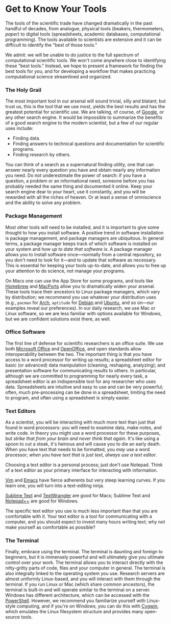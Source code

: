 Get to Know Your Tools
======================
The tools of the scientific trade have changed dramatically in the past handful of decades, from analogue, physical tools (beakers, thermometers, _paper_) to digital tools (spreadsheets, academic databases, computational programming). The tools available to scientists are extensive and it can be difficult to identify the "best of those tools."

We admit: we will be unable to do justice to the full spectrum of computational scientific tools. We won't come anywhere close to identifying these "best tools." Instead, we hope to present a framework for finding the best tools for _you_, and for developing a workflow that makes practicing computational science streamlined and organized.

### The Holy Grail
The most important tool in our arsenal will sound trivial, silly and blatant; but trust us, this is the tool that we use most, yields the best results and has the greatest potential for scientific use. We are talking, of course, of [Google](http://www.google.com), or any other search engine. It would be impossible to summarize the benefits of a good search engine to the modern scientist, but a few of our regular uses include:

* Finding data.
* Finding answers to technical questions and documentation for scientific programs.
* Finding research by others.

You can think of a search as a supernatural finding utility, one that can answer nearly every question you have and obtain nearly any information you need. Do not underestimate the power of search: if you have a question, a problem or an informational need, someone before you has probably needed the same thing and documented it online. Keep your search engine dear to your heart, use it constantly, and you will be rewarded with all the riches of heaven. Or at least a sense of omniscience and the ability to solve any problem.

### Package Management
Most other tools will need to be installed, and it is important to give some thought to how you install software. A positive trend in software installation is package management, and package managers are ubiquitous. In general terms, a package manager keeps track of which software is installed on your system and _how up to date that software is_. A package manager allows you to install software once&mdash;normally from a central repository, so you don't need to look for it&mdash;and to update that software as necessary. This is essential for keeping your tools up-to-date, and allows you to free up your attention to do science, not manage your programs.

On Macs one can use the App Store for some programs, and tools like [Homebrew](http://brew.sh/) and [MacPorts](http://www.macports.org/) allow you to dramatically widen your arsenal. These tools trace their ancestors to Linux package managers, which vary by distribution; we recommend you use whatever your distribution uses (e.g., `pacman` for [Arch](https://www.archlinux.org/), `aptitude` for [Debian](http://www.debian.org/) and [Ubuntu](http://www.ubuntu.com/), and so on&mdash;our examples reveal our preferences). In our daily research, we use Mac or Linux software, so we are less familiar with options available for Windows, but we are confident solutions exist there, as well.

### Office Software
The first line of defense for scientific researchers is an office suite. We use both [Microsoft Office](TODO) and [OpenOffice](TODO), and open standards allow interoperability between the two. The important thing is that you have access to a word processor for writing up results; a spreadsheet editor for basic (or advanced) data manipulation (cleaning, reshaping, analyzing); and presentation software for communicating results to others. In particular, although we are committed to programming for nearly every task, a spreadsheet editor is an indispensible tool for any researcher who uses data. Spreadsheets are intuitive and easy to use and can be very powerful; often, much pre-processing can be done in a spreadsheet, limiting the need to program, and often using a spreadsheet is simply easier.

### Text Editors
As a scientist, you will be interacting with much more text than just that found in word processors: you will need to examine data, make notes, and write code. In theory you might use a word processor for these purposes, but _strike that from your brain and never think that again_. It's like using a spoon to cut a steak, it's heinous and will cause you to die an early death. When you have text that needs to be formatted, you _may_ use a word processor; _when you have text that is just text, always use a text editor_.

Choosing a text editor is a personal process; just don't use Notepad. Think of a text editor as your primary interface for interacting with information.

[Vim](http://www.vim.org/) and [Emacs](http://www.gnu.org/software/emacs/) have fierce adherents but very steep learning curves. If you learn one, you will turn into a text-editing ninja.

[Sublime Text](http://www.sublimetext.com/) and [TextWrangler](http://www.barebones.com/products/textwrangler/) are good for Macs; Sublime Text and [Notepad++](http://notepad-plus-plus.org/) are good for Windows.

The specific text editor you use is much less important than that you are comfortable with it. Your text editor is a tool for communicating with a computer, and you should expect to invest many hours writing text; why not make yourself as comfortable as possible?

### The Terminal
Finally, embrace using the terminal. The terminal is daunting and foreign to beginners, but it is immensely powerful and will ultimately give you ultimate control over your work. The terminal allows you to interact directly with the nitty-gritty parts of code, files and your computer in general. The terminal is also integrally linked to the operating system you use. Research servers are almost uniformly Linux-based, and you will interact with them through the terminal. If you run Linux or Mac (which share common ancestors), the terminal is built-in and will operate similar to the terminal on a server. Windows has different architecture, which can be accessed with the [PowerShell](TODO). However, we recommend you familiarize yourself with Linux-style computing, and if you're on Windows, you can do this with [Cygwin](TODO), which emulates the Linux filesystem structure and provides many open-source tools.
